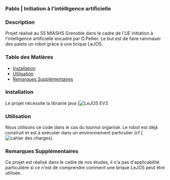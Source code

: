 ### Pablo | Initiation à l'intélligence artificielle

### Description

Projet réalisé au S5 MIASHS Grenoble dans le cadre de l'UE initiation à l'intelligence artificielle encadré par D.Pellier. Le but est de faire rammaser des palets un robot grâce à une brique LeJOS.

### Table des Matières

- [Installation](#installation)
- [Utilisation](#utilisation)
- [Remarques Supplémentaires](#remarques)
### Installation

Le projet nécessite la librairie java [![LeJOS EV3](https://sourceforge.net/projects/ev3.lejos.p/files/)

### Utilisation

Nous utilisons ce code dans le cas du tournoi organisé. Le robot est déjà construit et est à exécuter dans un environnement particulier (cf [![cahier des charges](https://github.com/Circonstances/Pablo/wiki)).

### Remarques Supplémentaires

Ce projet est réalisé dans le cadre de nos études, il n'a pas d'applicabilité particulière si ce n'est de comprendre comment une brique LeJOS peut être utilisée.
